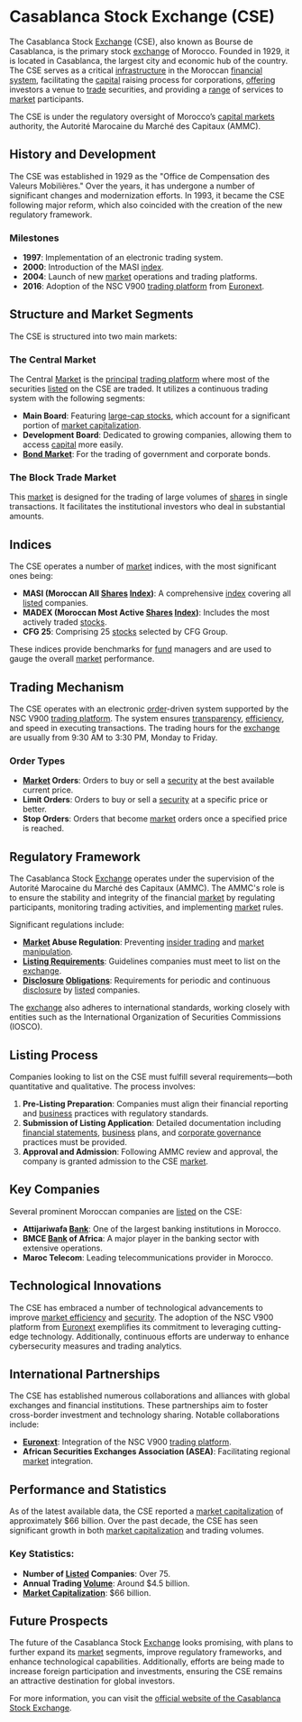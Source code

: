 # Casablanca Stock Exchange (CSE)

The Casablanca Stock [Exchange](../e/exchange.md) (CSE), also known as Bourse de Casablanca, is the primary stock [exchange](../e/exchange.md) of Morocco. Founded in 1929, it is located in Casablanca, the largest city and economic hub of the country. The CSE serves as a critical [infrastructure](../i/infrastructure.md) in the Moroccan [financial system](../f/financial_system.md), facilitating the [capital](../c/capital.md) raising process for corporations, [offering](../o/offering.md) investors a venue to [trade](../t/trade.md) securities, and providing a [range](../r/range.md) of services to [market](../m/market.md) participants.

The CSE is under the regulatory oversight of Morocco’s [capital markets](../c/capital_markets.md) authority, the Autorité Marocaine du Marché des Capitaux (AMMC).

## History and Development

The CSE was established in 1929 as the "Office de Compensation des Valeurs Mobilières." Over the years, it has undergone a number of significant changes and modernization efforts. In 1993, it became the CSE following major reform, which also coincided with the creation of the new regulatory framework. 

### Milestones

- **1997**: Implementation of an electronic trading system.
- **2000**: Introduction of the MASI [index](../i/index_instrument.md).
- **2004**: Launch of new [market](../m/market.md) operations and trading platforms.
- **2016**: Adoption of the NSC V900 [trading platform](../t/trading_platform.md) from [Euronext](../e/euronext.md).

## Structure and Market Segments

The CSE is structured into two main markets: 

### The Central Market

The Central [Market](../m/market.md) is the [principal](../p/principal.md) [trading platform](../t/trading_platform.md) where most of the securities [listed](../l/listed.md) on the CSE are traded. It utilizes a continuous trading system with the following segments:

- **Main Board**: Featuring [large-cap stocks](../l/large_cap_stocks.md), which account for a significant portion of [market capitalization](../m/market_capitalization.md).
- **Development Board**: Dedicated to growing companies, allowing them to access [capital](../c/capital.md) more easily.
- **[Bond Market](../b/bond_market.md)**: For the trading of government and corporate bonds.

### The Block Trade Market

This [market](../m/market.md) is designed for the trading of large volumes of [shares](../s/shares.md) in single transactions. It facilitates the institutional investors who deal in substantial amounts.

## Indices

The CSE operates a number of [market](../m/market.md) indices, with the most significant ones being:

- **MASI (Moroccan All [Shares](../s/shares.md) [Index](../i/index_instrument.md))**: A comprehensive [index](../i/index_instrument.md) covering all [listed](../l/listed.md) companies.
- **MADEX (Moroccan Most Active [Shares](../s/shares.md) [Index](../i/index_instrument.md))**: Includes the most actively traded [stocks](../s/stock.md).
- **CFG 25**: Comprising 25 [stocks](../s/stock.md) selected by CFG Group.
  
These indices provide benchmarks for [fund](../f/fund.md) managers and are used to gauge the overall [market](../m/market.md) performance.

## Trading Mechanism

The CSE operates with an electronic [order](../o/order.md)-driven system supported by the NSC V900 [trading platform](../t/trading_platform.md). The system ensures [transparency](../t/transparency.md), [efficiency](../e/efficiency.md), and speed in executing transactions. The trading hours for the [exchange](../e/exchange.md) are usually from 9:30 AM to 3:30 PM, Monday to Friday. 

### Order Types

- **[Market](../m/market.md) Orders**: Orders to buy or sell a [security](../s/security.md) at the best available current price.
- **Limit Orders**: Orders to buy or sell a [security](../s/security.md) at a specific price or better.
- **Stop Orders**: Orders that become [market](../m/market.md) orders once a specified price is reached.

## Regulatory Framework

The Casablanca Stock [Exchange](../e/exchange.md) operates under the supervision of the Autorité Marocaine du Marché des Capitaux (AMMC). The AMMC's role is to ensure the stability and integrity of the financial [market](../m/market.md) by regulating participants, monitoring trading activities, and implementing [market](../m/market.md) rules.

Significant regulations include:

- **[Market](../m/market.md) Abuse Regulation**: Preventing [insider trading](../i/insider.md) and [market manipulation](../m/market_manipulation.md).
- **[Listing Requirements](../l/listing_requirements.md)**: Guidelines companies must meet to list on the [exchange](../e/exchange.md).
- **[Disclosure](../d/disclosure.md) [Obligations](../o/obligation.md)**: Requirements for periodic and continuous [disclosure](../d/disclosure.md) by [listed](../l/listed.md) companies.

The [exchange](../e/exchange.md) also adheres to international standards, working closely with entities such as the International Organization of Securities Commissions (IOSCO).

## Listing Process

Companies looking to list on the CSE must fulfill several requirements—both quantitative and qualitative. The process involves:

1. **Pre-Listing Preparation**: Companies must align their financial reporting and [business](../b/business.md) practices with regulatory standards.
2. **Submission of Listing Application**: Detailed documentation including [financial statements](../f/financial_statements.md), [business](../b/business.md) plans, and [corporate governance](../c/corporate_governance.md) practices must be provided.
3. **Approval and Admission**: Following AMMC review and approval, the company is granted admission to the CSE [market](../m/market.md).

## Key Companies

Several prominent Moroccan companies are [listed](../l/listed.md) on the CSE:

- **Attijariwafa [Bank](../b/bank.md)**: One of the largest banking institutions in Morocco.
- **BMCE [Bank](../b/bank.md) of Africa**: A major player in the banking sector with extensive operations.
- **Maroc Telecom**: Leading telecommunications provider in Morocco.

## Technological Innovations

The CSE has embraced a number of technological advancements to improve [market efficiency](../m/market_efficiency.md) and [security](../s/security.md). The adoption of the NSC V900 platform from [Euronext](../e/euronext.md) exemplifies its commitment to leveraging cutting-edge technology. Additionally, continuous efforts are underway to enhance cybersecurity measures and trading analytics.

## International Partnerships

The CSE has established numerous collaborations and alliances with global exchanges and financial institutions. These partnerships aim to foster cross-border investment and technology sharing. Notable collaborations include:

- **[Euronext](../e/euronext.md)**: Integration of the NSC V900 [trading platform](../t/trading_platform.md).
- **African Securities Exchanges Association (ASEA)**: Facilitating regional [market](../m/market.md) integration.

## Performance and Statistics

As of the latest available data, the CSE reported a [market capitalization](../m/market_capitalization.md) of approximately $66 billion. Over the past decade, the CSE has seen significant growth in both [market capitalization](../m/market_capitalization.md) and trading volumes.

### Key Statistics:

- **Number of [Listed](../l/listed.md) Companies**: Over 75.
- **Annual Trading [Volume](../v/volume.md)**: Around $4.5 billion.
- **[Market Capitalization](../m/market_capitalization.md)**: $66 billion.

## Future Prospects

The future of the Casablanca Stock [Exchange](../e/exchange.md) looks promising, with plans to further expand its [market](../m/market.md) segments, improve regulatory frameworks, and enhance technological capabilities. Additionally, efforts are being made to increase foreign participation and investments, ensuring the CSE remains an attractive destination for global investors.

For more information, you can visit the [official website of the Casablanca Stock Exchange](https://www.casablanca-bourse.com).
